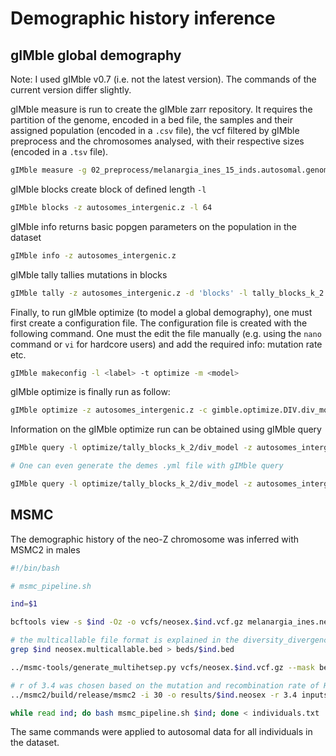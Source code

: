 # Demographic history inference

## gIMble global demography 

Note: I used gIMble v0.7 (i.e. not the latest version). The commands of the current version differ slightly.

gIMble measure is run to create the gIMble zarr repository. It requires the partition of the genome, encoded in a bed file, the samples and their assigned population (encoded in a `.csv` file), the vcf filtered by gIMble preprocess and the chromosomes analysed, with their respective sizes (encoded in a `.tsv` file).

```bash
gIMble measure -g 02_preprocess/melanargia_ines_15_inds.autosomal.genomefile -b 02_preprocess/autosomes_intergenic.bed.gz -s metadata/melanargia_15.regions.samples.csv -v 02_preprocess/melanargia_ines_15_inds.vcf.gz -z autosomes_intergenic
```

gIMble blocks create block of defined length `-l`

```bash
gIMble blocks -z autosomes_intergenic.z -l 64
```

gIMble info returns basic popgen parameters on the population in the dataset 

```bash
gIMble info -z autosomes_intergenic.z
```

gIMble tally tallies mutations in blocks

```bash
gIMble tally -z autosomes_intergenic.z -d 'blocks' -l tally_blocks_k_2
```

Finally, to run gIMble optimize (to model a global demography), one must first create a configuration file. The configuration file is created with the following command. One must the edit the file manually (e.g. using the `nano` command or `vi` for hardcore users) and add the required info: mutation rate etc. 

```bash
gIMble makeconfig -l <label> -t optimize -m <model>
```

gIMble optimize is finally run as follow:

```bash
gIMble optimize -z autosomes_intergenic.z -c gimble.optimize.DIV.div_model.config.ini -t tally_blocks_k_2
```

Information on the gIMble optimize run can be obtained using gIMble query 

```bash
gIMble query -l optimize/tally_blocks_k_2/div_model -z autosomes_intergenic.z

# One can even generate the demes .yml file with gIMble query

gIMble query -l optimize/tally_blocks_k_2/div_model -z autosomes_intergenic.z --demes
```

## MSMC

The demographic history of the neo-Z chromosome was inferred with MSMC2 in males 

```bash
#!/bin/bash

# msmc_pipeline.sh

ind=$1

bcftools view -s $ind -Oz -o vcfs/neosex.$ind.vcf.gz melanargia_ines.neosex.vcf.gz

# the multicallable file format is explained in the diversity_divergence notebook
grep $ind neosex.multicallable.bed > beds/$ind.bed

../msmc-tools/generate_multihetsep.py vcfs/neosex.$ind.vcf.gz --mask beds/$ind.bed > inputs/$ind.multi_het_sep.txt

# r of 3.4 was chosen based on the mutation and recombination rate of Heliconius melpomene
../msmc2/build/release/msmc2 -i 30 -o results/$ind.neosex -r 3.4 inputs/$ind.multi_het_sep.txt
```

```bash
while read ind; do bash msmc_pipeline.sh $ind; done < individuals.txt
```

The same commands were applied to autosomal data for all individuals in the dataset.
